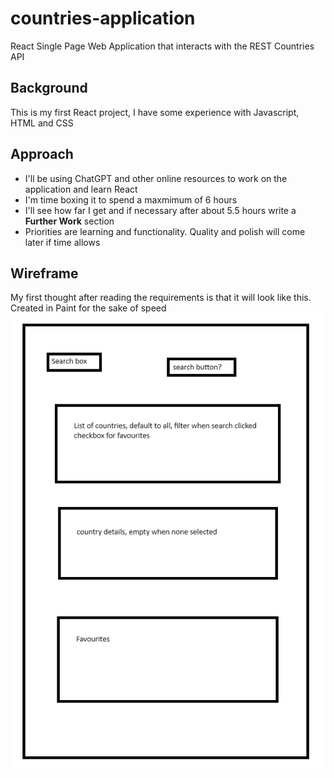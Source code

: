 # countries-application
React Single Page Web Application that interacts with the REST Countries API
## Background
This is my first React project, I have some experience with Javascript, HTML and CSS
## Approach
- I'll be using ChatGPT and other online resources to work on the application and learn React
- I'm time boxing it to spend a maxmimum of 6 hours
- I'll see how far I get and if necessary after about 5.5 hours write a **Further Work** section
- Priorities are learning and functionality. Quality and polish will come later if time allows
## Wireframe
My first thought after reading the requirements is that it will look like this. Created in Paint for the sake of speed
![wireframe](wireframe.png)
